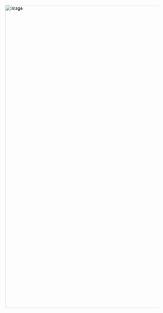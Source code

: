 <img width="996" alt="image" src="https://github.com/user-attachments/assets/8ebea2df-36d4-48d0-bb5b-635efa153ce3" />

